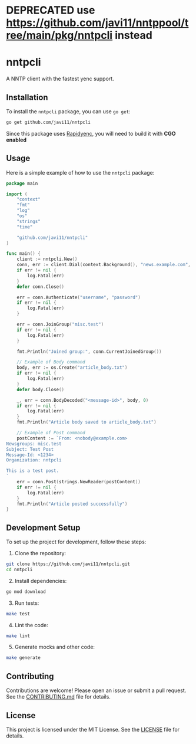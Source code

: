 # DEPRECATED use https://github.com/javi11/nntppool/tree/main/pkg/nntpcli instead

# nntpcli

A NNTP client with the fastest yenc support.

## Installation

To install the `nntpcli` package, you can use `go get`:

```sh
go get github.com/javi11/nntpcli
```

Since this package uses [Rapidyenc](github.com/mnightingale/rapidyenc), you will need to build it with **CGO enabled**

## Usage

Here is a simple example of how to use the `nntpcli` package:

```go
package main

import (
    "context"
    "fmt"
    "log"
    "os"
    "strings"
    "time"

    "github.com/javi11/nntpcli"
)

func main() {
    client := nntpcli.New()
    conn, err := client.Dial(context.Background(), "news.example.com", 119)
    if err != nil {
        log.Fatal(err)
    }
    defer conn.Close()

    err = conn.Authenticate("username", "password")
    if err != nil {
        log.Fatal(err)
    }

    err = conn.JoinGroup("misc.test")
    if err != nil {
        log.Fatal(err)
    }

    fmt.Println("Joined group:", conn.CurrentJoinedGroup())

    // Example of Body command
    body, err := os.Create("article_body.txt")
    if err != nil {
        log.Fatal(err)
    }
    defer body.Close()

    _, err = conn.BodyDecoded("<message-id>", body, 0)
    if err != nil {
        log.Fatal(err)
    }
    fmt.Println("Article body saved to article_body.txt")

    // Example of Post command
    postContent := `From: <nobody@example.com>
Newsgroups: misc.test
Subject: Test Post
Message-Id: <1234>
Organization: nntpcli

This is a test post.
`
    err = conn.Post(strings.NewReader(postContent))
    if err != nil {
        log.Fatal(err)
    }
    fmt.Println("Article posted successfully")
}
```

## Development Setup

To set up the project for development, follow these steps:

1. Clone the repository:

```sh
git clone https://github.com/javi11/nntpcli.git
cd nntpcli
```

2. Install dependencies:

```sh
go mod download
```

3. Run tests:

```sh
make test
```

4. Lint the code:

```sh
make lint
```

5. Generate mocks and other code:

```sh
make generate
```

## Contributing

Contributions are welcome! Please open an issue or submit a pull request. See the [CONTRIBUTING.md](CONTRIBUTING.md) file for details.

## License

This project is licensed under the MIT License. See the [LICENSE](LICENSE) file for details.
